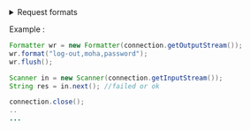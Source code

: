 
<details>
    <summary>Request formats</summary>
    
### Sign-in
```
-->sign-in,username,password,port (Responses: ok, failed).
```

### Sign-up
```
-->sign-up,username,password,port (Responses: ok, failed).
```
    
### Retrieve online users
```    
-->retrieve-list, (Return all users (online)), response:{
    name,password,ip,port\n
    ..
    ...
}
--So you have to read using a loop => while(scan.hasNext())
--Note: after each line there's new-line.
    
```

### log-out 
```
-->log-out,username,password,port (Responses: ok, failed).
```
    
### Note :'failed' happens when the credentials are wrong.

</details>




Example :

```Java
Formatter wr = new Formatter(connection.getOutputStream());
wr.format("log-out,moha,password");
wr.flush();

Scanner in = new Scanner(connection.getInputStream());
String res = in.next(); //failed or ok

connection.close();
..
...
```

